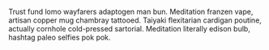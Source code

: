 Trust fund lomo wayfarers adaptogen man bun. Meditation franzen vape, artisan copper mug chambray tattooed. Taiyaki flexitarian cardigan poutine, actually cornhole cold-pressed sartorial. Meditation literally edison bulb, hashtag paleo selfies pok pok.